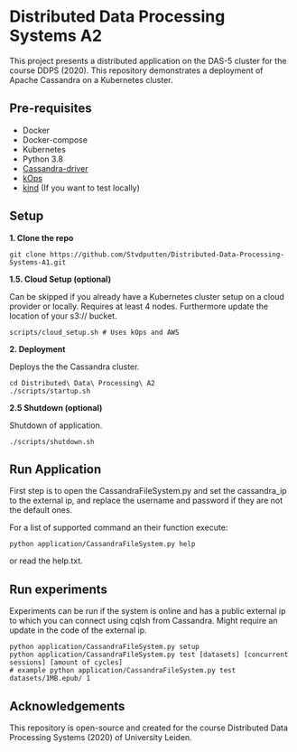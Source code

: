 # Distributed Data Processing Systems A2

This project presents a distributed application on the DAS-5 cluster for the course DDPS (2020). This repository 
demonstrates a deployment of Apache Cassandra on a Kubernetes cluster. 

## Pre-requisites
- Docker
- Docker-compose
- Kubernetes
- Python 3.8
- [Cassandra-driver](https://pypi.org/project/cassandra-driver/)
- [kOps](https://kops.sigs.k8s.io/getting_started/install/)
- [kind](https://kind.sigs.k8s.io/) (If you want to test locally)

## Setup 

**1. Clone the repo**
```
git clone https://github.com/Stvdputten/Distributed-Data-Processing-Systems-A1.git
```

**1.5. Cloud Setup (optional)** 

Can be skipped if you already have a Kubernetes cluster setup on a cloud provider or locally. Requires at least 4 nodes.
Furthermore update the location of your s3:// bucket.

```
scripts/cloud_setup.sh # Uses kOps and AWS 
```

**2. Deployment** 

Deploys the the Cassandra cluster.

```
cd Distributed\ Data\ Processing\ A2
./scripts/startup.sh
```

**2.5 Shutdown (optional)** 

Shutdown of application.

```
./scripts/shutdown.sh
```

## Run Application
First step is to open the CassandraFileSystem.py and set the cassandra_ip to the external ip, and replace the username and password if they are not the default ones.

For a list of supported command an their function execute:
```
python application/CassandraFileSystem.py help

```
or read the help.txt.
## Run experiments
Experiments can be run if the system is online and has a public external ip to which you can connect using cqlsh from Cassandra.
Might require an update in the code of the external ip.

```
python application/CassandraFileSystem.py setup
python application/CassandraFileSystem.py test [datasets] [concurrent sessions] [amount of cycles]
# example python application/CassandraFileSystem.py test datasets/1MB.epub/ 1
```


## Acknowledgements

This repository is open-source and created for the course Distributed Data Processing Systems (2020) of University Leiden.

